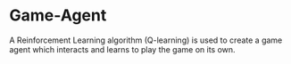 # Game-Agent
A Reinforcement Learning algorithm (Q-learning) is used to create a game agent which interacts and learns to play the game on its own.  
